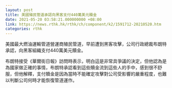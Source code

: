 ```yaml
---
layout: post
title: 美國殖民管道承認向黑客支付440萬美元贖金
date: 2021-05-20 03:58:21.000000000 +08:00
link: https://news.rthk.hk/rthk/ch/component/k2/1591712-20210520.htm
categories: rthk
---
```


美國最大燃油運輸管道營運商殖民管道，早前遭到黑客攻擊，公司行政總裁布朗特承認，向黑客組織支付440萬美元贖金。

布朗特接受《華爾街日報》訪問時表示，明白這是非常具爭議的決定，但他認為是為國家做正確的事情，布朗特承認看到這些贖金流到這些人的手中，感到很不舒服，但他解釋，支付贖金是因為當時不能確定攻擊對公司受影響的嚴重程度，也難以判斷公司何時才能恢復管道運作。
